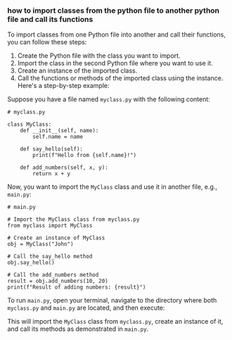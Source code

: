 ### how to import classes from the python file to another python file and call its functions

To import classes from one Python file into another and call their functions, you can follow these steps:

1. Create the Python file with the class you want to import.
2. Import the class in the second Python file where you want to use it.
3. Create an instance of the imported class.
4. Call the functions or methods of the imported class using the instance.
Here's a step-by-step example:

Suppose you have a file named `myclass.py` with the following content:

```commandline
# myclass.py

class MyClass:
    def __init__(self, name):
        self.name = name

    def say_hello(self):
        print(f"Hello from {self.name}!")

    def add_numbers(self, x, y):
        return x + y

```

Now, you want to import the `MyClass` class and use it in another file, e.g., `main.py`:

```commandline
# main.py

# Import the MyClass class from myclass.py
from myclass import MyClass

# Create an instance of MyClass
obj = MyClass("John")

# Call the say_hello method
obj.say_hello()

# Call the add_numbers method
result = obj.add_numbers(10, 20)
print(f"Result of adding numbers: {result}")

```

To run `main.py`, open your terminal, navigate to the directory where both `myclass.py` and `main.py` are located, and then execute:

This will import the `MyClass` class from `myclass.py`, create an instance of it, and call its methods as demonstrated in `main.py`.
